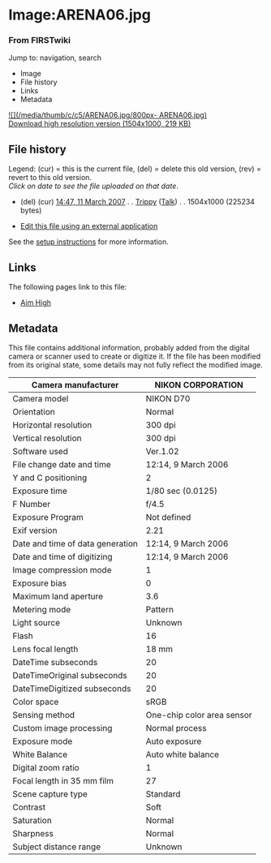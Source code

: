 

# Image:ARENA06.jpg

### From FIRSTwiki

Jump to: navigation, search

  * Image
  * File history
  * Links
  * Metadata

[![](/media/thumb/c/c5/ARENA06.jpg/800px-
ARENA06.jpg)](/media/c/c5/ARENA06.jpg)  
[Download high resolution version (1504x1000, 219
KB)](/media/c/c5/ARENA06.jpg)

## File history

Legend: (cur) = this is the current file, (del) = delete this old version,
(rev) = revert to this old version.  
_Click on date to see the file uploaded on that date_.

  * (del) (cur) [14:47, 11 March 2007](/media/c/c5/ARENA06.jpg "/media/c/c5/ARENA06.jpg" ) . . [Trippy](/index.php?title=User:Trippy&action=edit "User:Trippy" ) ([Talk](/index.php?title=User_talk:Trippy&action=edit "User talk:Trippy" )) . . 1504x1000 (225234 bytes)
  

  * [Edit this file using an external application](/index.php?title=Image:ARENA06.jpg&action=edit&externaledit=true&mode=file "Image:ARENA06.jpg" )

See the [setup
instructions](http://meta.wikimedia.org/wiki/Help:External_editors
"http://meta.wikimedia.org/wiki/Help:External_editors" ) for more information.

## Links

The following pages link to this file:

  * [Aim High](aim-high)

## Metadata

This file contains additional information, probably added from the digital
camera or scanner used to create or digitize it. If the file has been modified
from its original state, some details may not fully reflect the modified
image.

Camera manufacturer |  NIKON CORPORATION  
---|---  
Camera model |  NIKON D70  
Orientation |  Normal  
Horizontal resolution |  300 dpi  
Vertical resolution |  300 dpi  
Software used |  Ver.1.02  
File change date and time |  12:14, 9 March 2006  
Y and C positioning |  2  
Exposure time |  1/80 sec (0.0125)  
F Number |  f/4.5  
Exposure Program |  Not defined  
Exif version |  2.21  
Date and time of data generation |  12:14, 9 March 2006  
Date and time of digitizing |  12:14, 9 March 2006  
Image compression mode |  1  
Exposure bias |  0  
Maximum land aperture |  3.6  
Metering mode |  Pattern  
Light source |  Unknown  
Flash |  16  
Lens focal length |  18 mm  
DateTime subseconds |  20  
DateTimeOriginal subseconds |  20  
DateTimeDigitized subseconds |  20  
Color space |  sRGB  
Sensing method |  One-chip color area sensor  
Custom image processing |  Normal process  
Exposure mode |  Auto exposure  
White Balance |  Auto white balance  
Digital zoom ratio |  1  
Focal length in 35 mm film |  27  
Scene capture type |  Standard  
Contrast |  Soft  
Saturation |  Normal  
Sharpness |  Normal  
Subject distance range |  Unknown  
  
